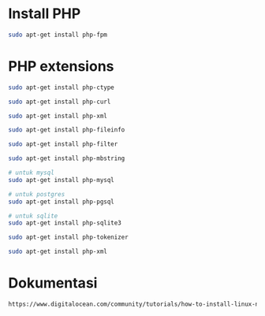 # Install PHP

```bash
sudo apt-get install php-fpm
```

# PHP extensions

```bash
sudo apt-get install php-ctype
```

```bash
sudo apt-get install php-curl
```

```bash
sudo apt-get install php-xml
```

```bash
sudo apt-get install php-fileinfo
```

```bash
sudo apt-get install php-filter
```

```bash
sudo apt-get install php-mbstring
```

```bash
# untuk mysql
sudo apt-get install php-mysql

# untuk postgres
sudo apt-get install php-pgsql

# untuk sqlite
sudo apt-get install php-sqlite3

```

```bash
sudo apt-get install php-tokenizer
```

```bash
sudo apt-get install php-xml
```

# Dokumentasi

```bash
https://www.digitalocean.com/community/tutorials/how-to-install-linux-nginx-mysql-php-lemp-stack-on-ubuntu#step-3-installing-php
```

